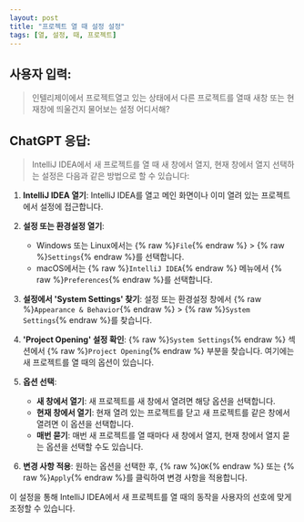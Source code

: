 ```yaml
---
layout: post
title: "프로젝트 열 때 설정 설정"
tags: [열, 설정, 때, 프로젝트]
---
```


## 사용자 입력:
> 인텔리제이에서 프로젝트열고 있는 상태에서 다른 프로젝트를 열때 새창 또는 현재창에 띄울건지 물어보는 설정 어디서해?

## ChatGPT 응답:
> IntelliJ IDEA에서 새 프로젝트를 열 때 새 창에서 열지, 현재 창에서 열지 선택하는 설정은 다음과 같은 방법으로 할 수 있습니다:

1. **IntelliJ IDEA 열기**: IntelliJ IDEA를 열고 메인 화면이나 이미 열려 있는 프로젝트에서 설정에 접근합니다.

2. **설정 또는 환경설정 열기**: 
   - Windows 또는 Linux에서는 {% raw %}`File`{% endraw %} > {% raw %}`Settings`{% endraw %}를 선택합니다.
   - macOS에서는 {% raw %}`IntelliJ IDEA`{% endraw %} 메뉴에서 {% raw %}`Preferences`{% endraw %}를 선택합니다.

3. **설정에서 'System Settings' 찾기**: 설정 또는 환경설정 창에서 {% raw %}`Appearance & Behavior`{% endraw %} > {% raw %}`System Settings`{% endraw %}를 찾습니다.

4. **'Project Opening' 설정 확인**: {% raw %}`System Settings`{% endraw %} 섹션에서 {% raw %}`Project Opening`{% endraw %} 부분을 찾습니다. 여기에는 새 프로젝트를 열 때의 옵션이 있습니다.

5. **옵션 선택**:
   - **새 창에서 열기**: 새 프로젝트를 새 창에서 열려면 해당 옵션을 선택합니다.
   - **현재 창에서 열기**: 현재 열려 있는 프로젝트를 닫고 새 프로젝트를 같은 창에서 열려면 이 옵션을 선택합니다.
   - **매번 묻기**: 매번 새 프로젝트를 열 때마다 새 창에서 열지, 현재 창에서 열지 묻는 옵션을 선택할 수도 있습니다.

6. **변경 사항 적용**: 원하는 옵션을 선택한 후, {% raw %}`OK`{% endraw %} 또는 {% raw %}`Apply`{% endraw %}를 클릭하여 변경 사항을 적용합니다.

이 설정을 통해 IntelliJ IDEA에서 새 프로젝트를 열 때의 동작을 사용자의 선호에 맞게 조정할 수 있습니다.


